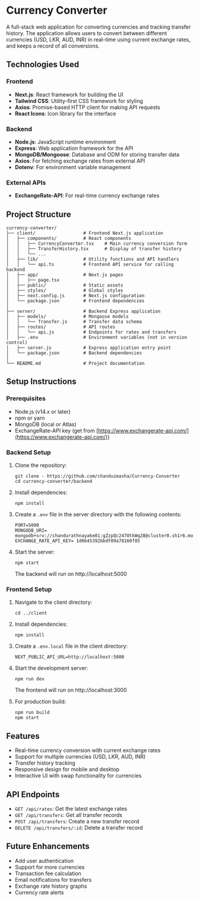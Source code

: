 # Currency Converter

A full-stack web application for converting currencies and tracking transfer history. The application allows users to convert between different currencies (USD, LKR, AUD, INR) in real-time using current exchange rates, and keeps a record of all conversions.

## Technologies Used

### Frontend
- **Next.js**: React framework for building the UI
- **Tailwind CSS**: Utility-first CSS framework for styling
- **Axios**: Promise-based HTTP client for making API requests
- **React Icons**: Icon library for the interface

### Backend
- **Node.js**: JavaScript runtime environment
- **Express**: Web application framework for the API
- **MongoDB/Mongoose**: Database and ODM for storing transfer data
- **Axios**: For fetching exchange rates from external API
- **Dotenv**: For environment variable management

### External APIs
- **ExchangeRate-API**: For real-time currency exchange rates

## Project Structure

```
currency-converter/
├── client/                  # Frontend Next.js application
│   ├── components/          # React components
│   │   ├── CurrencyConverter.tsx    # Main currency conversion form
│   │   ├── TransferHistory.tsx      # Display of transfer history
│   │   └── ...
│   ├── lib/                 # Utility functions and API handlers
│   │   └── api.ts           # Frontend API service for calling backend
│   ├── app/                 # Next.js pages
│   │   ├── page.tsx
│   ├── public/              # Static assets
│   ├── styles/              # Global styles
│   ├── next.config.js       # Next.js configuration
│   └── package.json         # Frontend dependencies
│
├── server/                  # Backend Express application
│   ├── models/              # Mongoose models
│   │   └── Transfer.js      # Transfer data schema
│   ├── routes/              # API routes
│   │   └── api.js           # Endpoints for rates and transfers
│   ├── .env                 # Environment variables (not in version control)
│   ├── server.js            # Express application entry point
│   └── package.json         # Backend dependencies
│
└── README.md                # Project documentation
```

## Setup Instructions

### Prerequisites
- Node.js (v14.x or later)
- npm or yarn
- MongoDB (local or Atlas)
- ExchangeRate-API key (get from [https://www.exchangerate-api.com/](https://www.exchangerate-api.com/))

### Backend Setup

1. Clone the repository:
   ```
   git clone - https://github.com/chanduimasha/Currency-Converter
   cd currency-converter/backend
   ```

2. Install dependencies:
   ```
   npm install
   ```

3. Create a `.env` file in the server directory with the following contents:
   ```
   PORT=5000
   MONGODB_URI= mongodb+srv://chandurathnayake01:gZzpQc247OtkWq28@cluster0.sh1r6.mongodb.net/
   EXCHANGE_RATE_API_KEY= 1d0645392bbdf09a78160f85
   ```

4. Start the server:
   ```
   npm start
   ```
   The backend will run on http://localhost:5000

### Frontend Setup

1. Navigate to the client directory:
   ```
   cd ../client
   ```

2. Install dependencies:
   ```
   npm install
   ```

3. Create a `.env.local` file in the client directory:
   ```
   NEXT_PUBLIC_API_URL=http://localhost:5000
   ```

4. Start the development server:
   ```
   npm run dev
   ```
   The frontend will run on http://localhost:3000

5. For production build:
   ```
   npm run build
   npm start
   ```

## Features

- Real-time currency conversion with current exchange rates
- Support for multiple currencies (USD, LKR, AUD, INR)
- Transfer history tracking
- Responsive design for mobile and desktop
- Interactive UI with swap functionality for currencies

## API Endpoints

- `GET /api/rates`: Get the latest exchange rates
- `GET /api/transfers`: Get all transfer records
- `POST /api/transfers`: Create a new transfer record
- `DELETE /api/transfers/:id`: Delete a transfer record

## Future Enhancements

- Add user authentication
- Support for more currencies
- Transaction fee calculation
- Email notifications for transfers
- Exchange rate history graphs
- Currency rate alerts